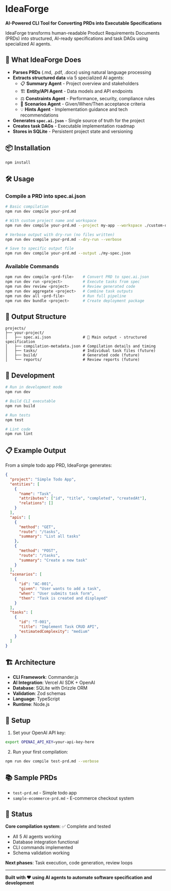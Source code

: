# IdeaForge

**AI-Powered CLI Tool for Converting PRDs into Executable Specifications**

IdeaForge transforms human-readable Product Requirements Documents (PRDs) into structured, AI-ready specifications and task DAGs using specialized AI agents.

## 🚀 What IdeaForge Does

- **Parses PRDs** (.md, .pdf, .docx) using natural language processing
- **Extracts structured data** via 5 specialized AI agents:
  - 📋 **Summary Agent** - Project overview and stakeholders
  - 🏗️ **Entity/API Agent** - Data models and API endpoints
  - ⚖️ **Constraints Agent** - Performance, security, compliance rules
  - 🎯 **Scenarios Agent** - Given/When/Then acceptance criteria
  - 💡 **Hints Agent** - Implementation guidance and tech recommendations
- **Generates `spec.ai.json`** - Single source of truth for the project
- **Creates task DAGs** - Executable implementation roadmap
- **Stores in SQLite** - Persistent project state and versioning

## 📦 Installation

```bash
npm install
```

## 🛠️ Usage

### Compile a PRD into spec.ai.json

```bash
# Basic compilation
npm run dev compile your-prd.md

# With custom project name and workspace
npm run dev compile your-prd.md --project my-app --workspace ./custom-dir

# Verbose output with dry-run (no files written)
npm run dev compile your-prd.md --dry-run --verbose

# Save to specific output file
npm run dev compile your-prd.md --output ./my-spec.json
```

### Available Commands

```bash
npm run dev compile <prd-file>    # Convert PRD to spec.ai.json
npm run dev run <project>         # Execute tasks from spec
npm run dev review <project>      # Review generated code
npm run dev aggregate <project>   # Combine task outputs
npm run dev all <prd-file>        # Run full pipeline
npm run dev bundle <project>      # Create deployment package
```

## 📁 Output Structure

```
projects/
├── your-project/
│   ├── spec.ai.json              # 🎯 Main output - structured specification
│   ├── compilation-metadata.json # Compilation details and timing
│   ├── tasks/                    # Individual task files (future)
│   ├── build/                    # Generated code (future)
│   └── reports/                  # Review reports (future)
```

## 🔧 Development

```bash
# Run in development mode
npm run dev

# Build CLI executable
npm run build

# Run tests
npm test

# Lint code
npm run lint
```

## 📋 Example Output

From a simple todo app PRD, IdeaForge generates:

```json
{
  "project": "Simple Todo App",
  "entities": [
    {
      "name": "Task",
      "attributes": ["id", "title", "completed", "createdAt"],
      "relations": []
    }
  ],
  "apis": [
    {
      "method": "GET",
      "route": "/tasks",
      "summary": "List all tasks"
    },
    {
      "method": "POST",
      "route": "/tasks",
      "summary": "Create a new task"
    }
  ],
  "scenarios": [
    {
      "id": "AC-001",
      "given": "User wants to add a task",
      "when": "User submits task form",
      "then": "Task is created and displayed"
    }
  ],
  "tasks": [
    {
      "id": "T-001",
      "title": "Implement Task CRUD API",
      "estimatedComplexity": "medium"
    }
  ]
}
```

## 🏗️ Architecture

- **CLI Framework**: Commander.js
- **AI Integration**: Vercel AI SDK + OpenAI
- **Database**: SQLite with Drizzle ORM
- **Validation**: Zod schemas
- **Language**: TypeScript
- **Runtime**: Node.js

## 🔑 Setup

1. Set your OpenAI API key:

```bash
export OPENAI_API_KEY=your-api-key-here
```

2. Run your first compilation:

```bash
npm run dev compile test-prd.md --verbose
```

## 📚 Sample PRDs

- `test-prd.md` - Simple todo app
- `sample-ecommerce-prd.md` - E-commerce checkout system

## 🎯 Status

**Core compilation system**: ✅ Complete and tested

- All 5 AI agents working
- Database integration functional
- CLI commands implemented
- Schema validation working

**Next phases**: Task execution, code generation, review loops

---

**Built with ❤️ using AI agents to automate software specification and development**
